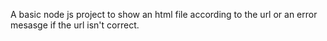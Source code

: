 A basic node js project to show an html file according to the url or an error mesasge if the url isn't correct.
